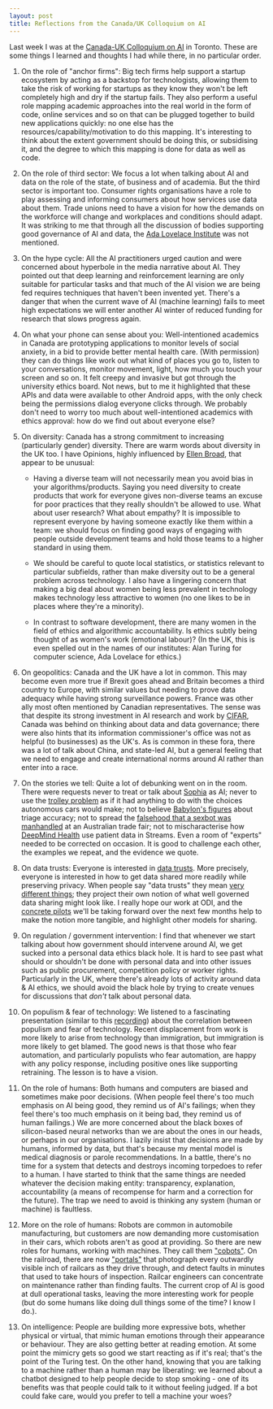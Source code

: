 ```yaml
---
layout: post
title: Reflections from the Canada/UK Colloquium on AI
---
```


Last week I was at the [Canada-UK Colloquium on AI](https://publicpolicy.utoronto.ca/events/the-canada-uk-colloquium/) in Toronto. These are some things I learned and thoughts I had while there, in no particular order.

1. On the role of "anchor firms": Big tech firms help support a startup ecosystem by acting as a backstop for technologists, allowing them to take the risk of working for startups as they know they won't be left completely high and dry if the startup fails. They also perform a useful role mapping academic approaches into the real world in the form of code, online services and so on that can be plugged together to build new applications quickly: no one else has the resources/capability/motivation to do this mapping. It's interesting to think about the extent government should be doing this, or subsidising it, and the degree to which this mapping is done for data as well as code.

2. On the role of third sector: We focus a lot when talking about AI and data on the role of the state, of business and of academia. But the third sector is important too. Consumer rights organisations have a role to play assessing and informing consumers about how services use data about them. Trade unions need to have a vision for how the demands on the workforce will change and workplaces and conditions should adapt. It was striking to me that through all the discussion of bodies supporting good governance of AI and data, the [Ada Lovelace Institute](https://www.adalovelaceinstitute.org/) was not mentioned.

3. On the hype cycle: All the AI practitioners urged caution and were concerned about hyperbole in the media narrative about AI. They pointed out that deep learning and reinforcement learning are only suitable for particular tasks and that much of the AI vision we are being fed requires techniques that haven't been invented yet. There's a danger that when the current wave of AI (machine learning) fails to meet high expectations we will enter another AI winter of reduced funding for research that slows progress again.

4. On what your phone can sense about you: Well-intentioned academics in Canada are prototyping applications to monitor levels of social anxiety, in a bid to provide better mental health care. (With permission) they can do things like work out what kind of places you go to, listen to your conversations, monitor movement, light, how much you touch your screen and so on. It felt creepy and invasive but got through the university ethics board. Not news, but to me it highlighted that these APIs and data were available to other Android apps, with the only check being the permissions dialog everyone clicks through. We probably don't need to worry too much about well-intentioned academics with ethics approval: how do we find out about everyone else?

5. On diversity: Canada has a strong commitment to increasing (particularly gender) diversity. There are warm words about diversity in the UK too. I have Opinions, highly influenced by [Ellen Broad](https://www.amazon.co.uk/Made-Humans-Condition-Ellen-Broad-ebook/dp/B07FXTGMGN), that appear to be unusual:

    - Having a diverse team will not necessarily mean you avoid bias in your algorithms/products. Saying you need diversity to create products that work for everyone gives non-diverse teams an excuse for poor practices that they really shouldn't be allowed to use. What about user research? What about empathy? It is impossible to represent everyone by having someone exactly like them within a team: we should focus on finding good ways of engaging with people outside development teams and hold those teams to a higher standard in using them.

    - We should be careful to quote local statistics, or statistics relevant to particular subfields, rather than make diversity out to be a general problem across technology. I also have a lingering concern that making a big deal about women being less prevalent in technology makes technology less attractive to women (no one likes to be in places where they're a minority).

    - In contrast to software development, there are many women in the field of ethics and algorithmic accountability. Is ethics subtly being thought of as women's work (emotional labour)? (In the UK, this is even spelled out in the names of our institutes: Alan Turing for computer science, Ada Lovelace for ethics.)

6. On geopolitics: Canada and the UK have a lot in common. This may become even more true if Brexit goes ahead and Britain becomes a third country to Europe, with similar values but needing to prove data adequacy while having strong surveillance powers. France was other ally most often mentioned by Canadian representatives. The sense was that despite its strong investment in AI research and work by [CIFAR](https://www.cifar.ca/), Canada was behind on thinking about data and data governance; there were also hints that its information commissioner's office was not as helpful (to businesses) as the UK's. As is common in these fora, there was a lot of talk about China, and state-led AI, but a general feeling that we need to engage and create international norms around AI rather than enter into a race.

7. On the stories we tell: Quite a lot of debunking went on in the room. There were requests never to treat or talk about [Sophia](https://www.theverge.com/2018/1/18/16904742/sophia-the-robot-ai-real-fake-yann-lecun-criticism) as AI; never to use the [trolley problem](https://en.wikipedia.org/wiki/Trolley_problem) as if it had anything to do with the choices autonomous cars would make; not to believe [Babylon's figures](https://www.thelancet.com/journals/lancet/article/PIIS0140-6736(18)32819-8/fulltext) about triage accuracy; not to spread the [falsehood that a sexbot was manhandled](https://twitter.com/drkatedevlin/status/1066061444708540416) at an Australian trade fair; not to mischaracterise how [DeepMind Health](https://deepmind.com/applied/deepmind-health/) use patient data in Streams. Even a room of "experts" needed to be corrected on occasion. It is good to challenge each other, the examples we repeat, and the evidence we quote.

8. On data trusts: Everyone is interested in [data trusts](https://theodi.org/article/defining-a-data-trust/). More precisely, everyone is interested in how to get data shared more readily while preserving privacy. When people say "data trusts" they mean [very different things](https://theodi.org/article/defining-a-data-trust/); they project their own notion of what well governed data sharing might look like. I really hope our work at ODI, and the [concrete pilots](https://theodi.org/article/uks-first-data-trust-pilots-to-be-led-by-the-odi-in-partnership-with-central-and-local-government/) we'll be taking forward over the next few months help to make the notion more tangible, and highlight other models for sharing.

9. On regulation / government intervention: I find that whenever we start talking about how government should intervene around AI, we get sucked into a personal data ethics black hole. It is hard to see past what should or shouldn't be done with personal data and into other issues such as public procurement, competition policy or worker rights. Particularly in the UK, where there's already lots of activity around data & AI ethics, we should avoid the black hole by trying to create venues for discussions that *don't* talk about personal data.

10. On populism & fear of technology: We listened to a fascinating presentation (similar to this [recording](https://www.youtube.com/watch?v=68RXvjA46pg)) about the correlation between populism and fear of technology. Recent displacement from work is more likely to arise from technology than immigration, but immigration is more likely to get blamed. The good news is that those who fear automation, and particularly populists who fear automation, are happy with any policy response, including positive ones like supporting retraining. The lesson is to have a vision.

11. On the role of humans: Both humans and computers are biased and sometimes make poor decisions. (When people feel there's too much emphasis on AI being good, they remind us of AI's failings; when they feel there's too much emphasis on it being bad, they remind us of human failings.) We are more concerned about the black boxes of silicon-based neural networks than we are about the ones in our heads, or perhaps in our organisations. I lazily insist that decisions are made by humans, informed by data, but that's because my mental model is medical diagnosis or parole recommendations. In a battle, there's no time for a system that detects and destroys incoming torpedoes to refer to a human. I have started to think that the same things are needed whatever the decision making entity: transparency, explanation, accountability (a means of recompense for harm and a correction for the future). The trap we need to avoid is thinking any system (human or machine) is faultless.

12. More on the role of humans:  Robots are common in automobile manufacturing, but customers are now demanding more customisation in their cars, which robots aren't as good at providing. So there are new roles for humans, working with machines. They call them ["cobots"](https://www.engineering.com/AdvancedManufacturing/ArticleID/13540/A-History-of-Collaborative-Robots-From-Intelligent-Lift-Assists-to-Cobots.aspx). On the railroad, there are now ["portals"](http://www.duostechnologies.com/solutions-services/imaging/railcar-inspection-portal/) that photograph every outwardly visible inch of railcars as they drive through, and detect faults in minutes that used to take hours of inspection. Railcar engineers can concentrate on maintenance rather than finding faults. The current crop of AI is good at dull operational tasks, leaving the more interesting work for people (but do some humans like doing dull things some of the time? I know I do.).

13. On intelligence: People are building more expressive bots, whether physical or virtual, that mimic human emotions through their appearance or behaviour. They are also getting better at reading emotion. At some point the mimicry gets so good we start reacting as if it's real; that's the point of the Turing test. On the other hand, knowing that you are talking to a machine rather than a human may be liberating: we learned about a chatbot designed to help people decide to stop smoking - one of its benefits was that people could talk to it without feeling judged. If a bot could fake care, would you prefer to tell a machine your woes?
